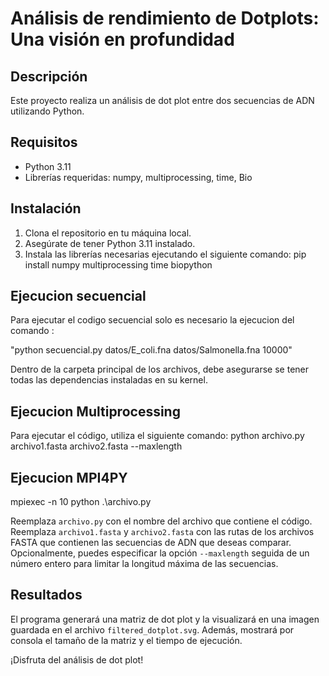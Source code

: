 # Análisis de rendimiento de Dotplots: Una visión en profundidad

## Descripción
Este proyecto realiza un análisis de dot plot entre dos secuencias de ADN utilizando Python.

## Requisitos

- Python 3.11
- Librerías requeridas: numpy, multiprocessing, time, Bio

## Instalación

1. Clona el repositorio en tu máquina local.
2. Asegúrate de tener Python 3.11 instalado.
3. Instala las librerías necesarias ejecutando el siguiente comando:
pip install numpy multiprocessing time biopython

## Ejecucion secuencial

Para ejecutar el codigo secuencial solo es necesario la ejecucion del comando :

"python secuencial.py datos/E_coli.fna datos/Salmonella.fna 10000"

Dentro de la carpeta principal de los archivos, debe asegurarse se tener todas las dependencias instaladas en su kernel.

## Ejecucion Multiprocessing
Para ejecutar el código, utiliza el siguiente comando:
python archivo.py archivo1.fasta archivo2.fasta --maxlength

## Ejecucion MPI4PY

mpiexec -n 10 python .\archivo.py

Reemplaza `archivo.py` con el nombre del archivo que contiene el código.
Reemplaza `archivo1.fasta` y `archivo2.fasta` con las rutas de los archivos FASTA que contienen las secuencias de ADN que deseas comparar.
Opcionalmente, puedes especificar la opción `--maxlength` seguida de un número entero para limitar la longitud máxima de las secuencias.

## Resultados

El programa generará una matriz de dot plot y la visualizará en una imagen guardada en el archivo `filtered_dotplot.svg`. Además, mostrará por consola el tamaño de la matriz y el tiempo de ejecución.

¡Disfruta del análisis de dot plot!
